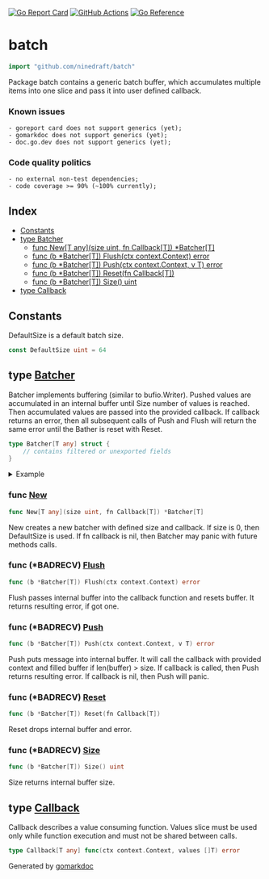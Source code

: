 <!-- Code generated by gomarkdoc. DO NOT EDIT -->

[![Go Report Card](https://goreportcard.com/badge/github.com/ninedraft/batch)](https://goreportcard.com/report/github.com/ninedraft/batch)
[![GitHub Actions](https://github.com/ninedraft/batch/workflows/Test/badge.svg)](https://github.com/ninedraft/batch/actions?query=workflow%3ATest+branch%3Amaster)
[![Go Reference](https://pkg.go.dev/badge/github.com/ninedraft/batch.svg)](https://pkg.go.dev/github.com/ninedraft/batch)

# batch

```go
import "github.com/ninedraft/batch"
```

Package batch contains a generic batch buffer\, which accumulates multiple items into one slice and pass it into user defined callback\.

### Known issues

```
- goreport card does not support generics (yet);
- gomarkdoc does not support generics (yet);
- doc.go.dev does not support generics (yet);
```

### Code quality politics

```
- no external non-test dependencies;
- code coverage >= 90% (~100% currently);
```

## Index

- [Constants](<#constants>)
- [type Batcher](<#type-batcher>)
  - [func New[T any](size uint, fn Callback[T]) *Batcher[T]](<#func-new>)
  - [func (b *Batcher[T]) Flush(ctx context.Context) error](<#func-badrecv-flush>)
  - [func (b *Batcher[T]) Push(ctx context.Context, v T) error](<#func-badrecv-push>)
  - [func (b *Batcher[T]) Reset(fn Callback[T])](<#func-badrecv-reset>)
  - [func (b *Batcher[T]) Size() uint](<#func-badrecv-size>)
- [type Callback](<#type-callback>)


## Constants

DefaultSize is a default batch size\.

```go
const DefaultSize uint = 64
```

## type [Batcher](<https://github.com/ninedraft/batch/blob/master/bather.go#L16-L21>)

Batcher implements buffering \(similar to bufio\.Writer\)\. Pushed values are accumulated in an internal buffer until Size number of values is reached\. Then accumulated values are passed into the provided callback\. If callback returns an error\, then all subsequent calls of Push and Flush will return the same error until the Bather is reset with Reset\.

```go
type Batcher[T any] struct {
    // contains filtered or unexported fields
}
```

<details><summary>Example</summary>
<p>

```go
package main

import (
	"context"
	"fmt"
	"github.com/ninedraft/batch"
	"strconv"
)

func main() {
	var ctx = context.Background()

	var fn = func(_ context.Context, values []string) error {
		fmt.Println(values)
		return nil
	}
	var b = batch.New(4, fn)

	for i := 0; i < 15; i++ {
		if err := b.Push(ctx, strconv.Itoa(i)); err != nil {
			panic(err)
		}
	}
	if err := b.Flush(ctx); err != nil {
		panic(err)
	}
}
```

#### Output

```
[0 1 2 3]
[4 5 6 7]
[8 9 10 11]
[12 13 14]
```

</p>
</details>

### func [New](<https://github.com/ninedraft/batch/blob/master/bather.go#L31>)

```go
func New[T any](size uint, fn Callback[T]) *Batcher[T]
```

New creates a new batcher with defined size and callback\. If size is 0\, then DefaultSize is used\. If fn callback is nil\, then Batcher may panic with future methods calls\.

### func \(\*BADRECV\) [Flush](<https://github.com/ninedraft/batch/blob/master/bather.go#L67>)

```go
func (b *Batcher[T]) Flush(ctx context.Context) error
```

Flush passes internal buffer into the callback function and resets buffer\. It returns resulting error\, if got one\.

### func \(\*BADRECV\) [Push](<https://github.com/ninedraft/batch/blob/master/bather.go#L47>)

```go
func (b *Batcher[T]) Push(ctx context.Context, v T) error
```

Push puts message into internal buffer\. It will call the callback with provided context and filled buffer if len\(buffer\) \> size\. If callback is called\, then Push returns resulting error\. If callback is nil\, then Push will panic\.

### func \(\*BADRECV\) [Reset](<https://github.com/ninedraft/batch/blob/master/bather.go#L59>)

```go
func (b *Batcher[T]) Reset(fn Callback[T])
```

Reset drops internal buffer and error\.

### func \(\*BADRECV\) [Size](<https://github.com/ninedraft/batch/blob/master/bather.go#L80>)

```go
func (b *Batcher[T]) Size() uint
```

Size returns internal buffer size\.

## type [Callback](<https://github.com/ninedraft/batch/blob/master/bather.go#L26>)

Callback describes a value consuming function\. Values slice must be used only while function execution and must not be shared between calls\.

```go
type Callback[T any] func(ctx context.Context, values []T) error
```



Generated by [gomarkdoc](<https://github.com/princjef/gomarkdoc>)
